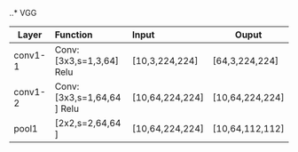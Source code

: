 ..* VGG

| Layer        | Function        | Input | Ouput |
| ------------- |:-------------| :-----|-------|
| conv1-1     | Conv:[3x3,s=1,3,64] Relu| [10,3,224,224] | [64,3,224,224] |
| conv1-2     | Conv:[3x3,s=1,64,64 ] Relu| [10,64,224,224] | [10,64,224,224] |
| pool1     | [2x2,s=2,64,64 ] | [10,64,224,224] | [10,64,112,112] |

